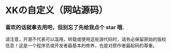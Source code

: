 # XKの自定义（网站源码）

### 喜欢的话就拿去用吧，但别忘了先给我点个 star 哦.

请注意，开源不代表可以滥用，转载或使用这些源代码时，请务必保留原始的版权信息！这是一个程序员或开发者最基本的修养，也是对原作者最起码的尊重。